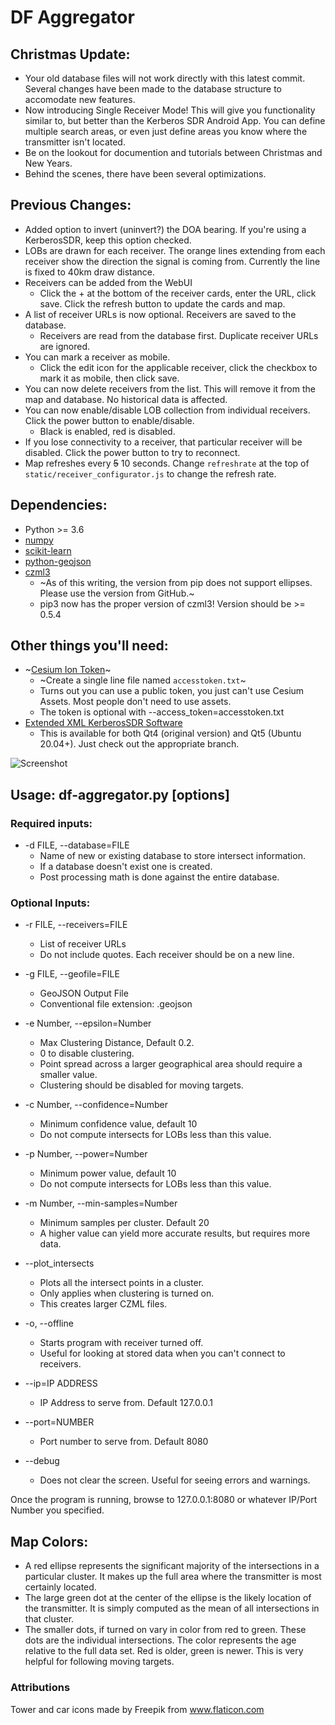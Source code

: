 # DF Aggregator

## Christmas Update:
- Your old database files will not work directly with this latest commit. Several changes have been made
  to the database structure to accomodate new features.
- Now introducing Single Receiver Mode! This will give you functionality similar to, but better than
  the Kerberos SDR Android App. You can define multiple search areas, or even just define areas you
  know where the transmitter isn't located.
- Be on the lookout for documention and tutorials between Christmas and New Years.
- Behind the scenes, there have been several optimizations.

## Previous Changes:
- Added option to invert (uninvert?) the DOA bearing. If you're using a KerberosSDR,
  keep this option checked.
- LOBs are drawn for each receiver. The orange lines extending from each receiver
  show the direction the signal is coming from. Currently the line is fixed to 40km
  draw distance.
- Receivers can be added from the WebUI
    - Click the + at the bottom of the receiver cards, enter the URL, click save.
    Click the refresh button to update the cards and map.
- A list of receiver URLs is now optional. Receivers are saved to the database.
    - Receivers are read from the database first. Duplicate receiver URLs are ignored.
- You can mark a receiver as mobile.
    - Click the edit icon for the applicable receiver, click the checkbox to mark
      it as mobile, then click save.
- You can now delete receivers from the list. This will remove it from the map
and database. No historical data is affected.
- You can now enable/disable LOB collection from individual receivers.
Click the power button to enable/disable.
    - Black is enabled, red is disabled.
- If you lose connectivity to a receiver, that particular receiver will be disabled.
  Click the power button to try to reconnect.
- Map refreshes every ~~5~~ 10 seconds. Change `refreshrate` at the top of `static/receiver_configurator.js` to change the refresh rate.

## Dependencies:
- Python >= 3.6
- [numpy](https://numpy.org/install/)
- [scikit-learn](https://scikit-learn.org/stable/install.html)
- [python-geojson](https://python-geojson.readthedocs.io/en/latest/)
- [czml3](https://github.com/poliastro/czml3)
    - ~As of this writing, the version from pip does not support ellipses. Please use the version from GitHub.~
    - pip3 now has the proper version of czml3! Version should be >= 0.5.4

## Other things you'll need:
- ~[Cesium Ion Token](https://cesium.com/docs/tutorials/quick-start/)~
    - ~Create a single line file named ```accesstoken.txt```~
    - Turns out you can use a public token, you just can't use Cesium Assets.
      Most people don't need to use assets.
    - The token is optional with --access_token=accesstoken.txt
- [Extended XML KerberosSDR Software](https://github.com/ckoval7/kerberossdr)
    - This is available for both Qt4 (original version) and Qt5 (Ubuntu 20.04+). Just check out the appropriate branch.

![Screenshot](https://raw.githubusercontent.com/ckoval7/df-aggregator/master/screenshots/Screenshot%20from%202020-12-05%2009-14-40.png)

## Usage: df-aggregator.py [options]

### Required inputs:

-  -d FILE, --database=FILE
    - Name of new or existing database to store intersect information.
    - If a database doesn't exist one is created.
    - Post processing math is done against the entire database.

### Optional Inputs:
-  -r FILE, --receivers=FILE
    - List of receiver URLs
    - Do not include quotes. Each receiver should be on a new line.

-  -g FILE, --geofile=FILE
    - GeoJSON Output File
    - Conventional file extension: .geojson

-  -e Number, --epsilon=Number
    - Max Clustering Distance, Default 0.2.
    - 0 to disable clustering.
    - Point spread across a larger geographical area should require a smaller value.
    - Clustering should be disabled for moving targets.

-  -c Number, --confidence=Number
    - Minimum confidence value, default 10
    - Do not compute intersects for LOBs less than this value.

-  -p Number, --power=Number
    - Minimum power value, default 10
    - Do not compute intersects for LOBs less than this value.

-  -m Number, --min-samples=Number
    - Minimum samples per cluster. Default 20
    - A higher value can yield more accurate results, but requires more data.

-  --plot_intersects     
    - Plots all the intersect points in a cluster.
    - Only applies when clustering is turned on.
    - This creates larger CZML files.

-  -o, --offline
    - Starts program with receiver turned off.
    - Useful for looking at stored data when you can't connect to receivers.

-  --ip=IP ADDRESS
    - IP Address to serve from. Default 127.0.0.1

-  --port=NUMBER
    - Port number to serve from. Default 8080

-  --debug
    - Does not clear the screen. Useful for seeing errors and warnings.

Once the program is running, browse to 127.0.0.1:8080 or whatever IP/Port Number you specified.


## Map Colors:

- A red ellipse represents the significant majority of the intersections in a particular cluster.
  It makes up the full area where the transmitter is most certainly located.
- The large green dot at the center of the ellipse is the likely location of the transmitter.
  It is simply computed as the mean of all intersections in that cluster.
- The smaller dots, if turned on vary in color from red to green. These dots are the individual
  intersections. The color represents the age relative to the full data set. Red is older, green is
  newer. This is very helpful for following moving targets.

### Attributions
Tower and car icons made by Freepik from www.flaticon.com
